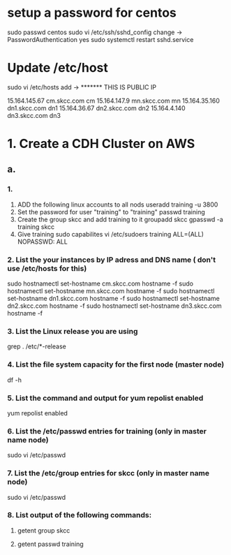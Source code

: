 #

# setup a password for centos
sudo passwd centos
sudo vi /etc/ssh/sshd_config
change ->
PasswordAuthentication yes
sudo systemctl restart sshd.service

# Update /etc/host
sudo vi /etc/hosts
add ->
******* THIS IS PUBLIC IP

15.164.145.67 cm.skcc.com cm
15.164.147.9 mn.skcc.com mn
15.164.35.160 dn1.skcc.com dn1
15.164.36.67 dn2.skcc.com dn2
15.164.4.140 dn3.skcc.com dn3



# 1. Create a CDH Cluster on AWS

## a.
### 1. 
1) ADD the following linux accounts to all nods
useradd training -u 3800
2) Set the password for user "training" to "training"
passwd training
3) Create the group skcc and add training to it
groupadd skcc
gpasswd -a training skcc
4) Give training sudo capabilites
vi /etc/sudoers
training ALL=(ALL) NOPASSWD: ALL


### 2. List the your instances by IP adress and DNS name ( don't use /etc/hosts for this)
sudo hostnamectl set-hostname cm.skcc.com
hostname -f
sudo hostnamectl set-hostname mn.skcc.com
hostname -f
sudo hostnamectl set-hostname dn1.skcc.com
hostname -f
sudo hostnamectl set-hostname dn2.skcc.com
hostname -f
sudo hostnamectl set-hostname dn3.skcc.com
hostname -f

### 3. List the Linux release you are using
grep . /etc/*-release

### 4. List the file system capacity for the first node (master node)
df -h

### 5. List the command and output for yum repolist enabled
yum repolist enabled

### 6. List the /etc/passwd entries for training (only in master name node)
sudo vi /etc/passwd 

### 7. List the /etc/group entries for skcc (only in master name node)
sudo vi /etc/passwd

### 8. List output of the following commands:
1) getent group skcc

2) getent passwd training
